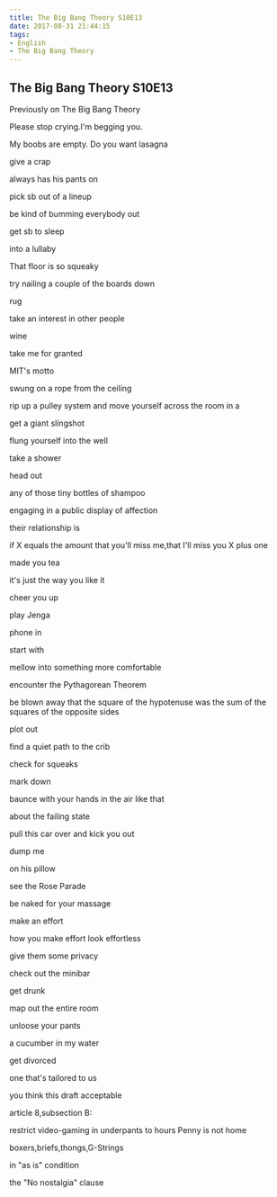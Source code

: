 ```yaml
---
title: The Big Bang Theory S10E13
date: 2017-08-31 21:44:15
tags: 
- English
- The Big Bang Theory
---
```

## The Big Bang Theory S10E13

Previously on The Big Bang Theory

Please stop crying.I'm begging you.

My boobs are empty. Do you want lasagna

give a crap

always has his pants on

pick sb out of a lineup

be kind of bumming everybody out

get sb to sleep

into a lullaby

That floor is so squeaky

try nailing a couple of the boards down

rug

take an interest in other people

wine

take me for granted

MIT's motto

swung on a rope from the ceiling

rip up  a pulley system and move yourself across the room in a 

get a giant slingshot

flung yourself into the well

take a shower

head out

any of those tiny bottles of shampoo

engaging in a public display of affection

their relationship is 

if X equals the amount that you'll miss me,that I'll miss you X plus one

made you tea

it's just the way you like it

cheer you up

play Jenga

phone in

start with 

mellow into something more comfortable

encounter the Pythagorean Theorem

be blown away that the square of the hypotenuse was the sum of the squares of the opposite sides

plot out

find a quiet path to the crib

check for squeaks

mark down

baunce with your hands in the air like that

about the failing state 

pull this car over and kick you out

dump me 

on his pillow

see the Rose Parade

be naked for your massage

make an effort

how you make effort look effortless

give them some privacy

check out the minibar

get drunk

map out  the entire room

unloose your pants

a cucumber in my water

get divorced 

one that's tailored to us

you think this draft acceptable

article 8,subsection B:

restrict video-gaming in underpants to hours Penny is not home

boxers,briefs,thongs,G-Strings

in "as is" condition

the "No nostalgia" clause